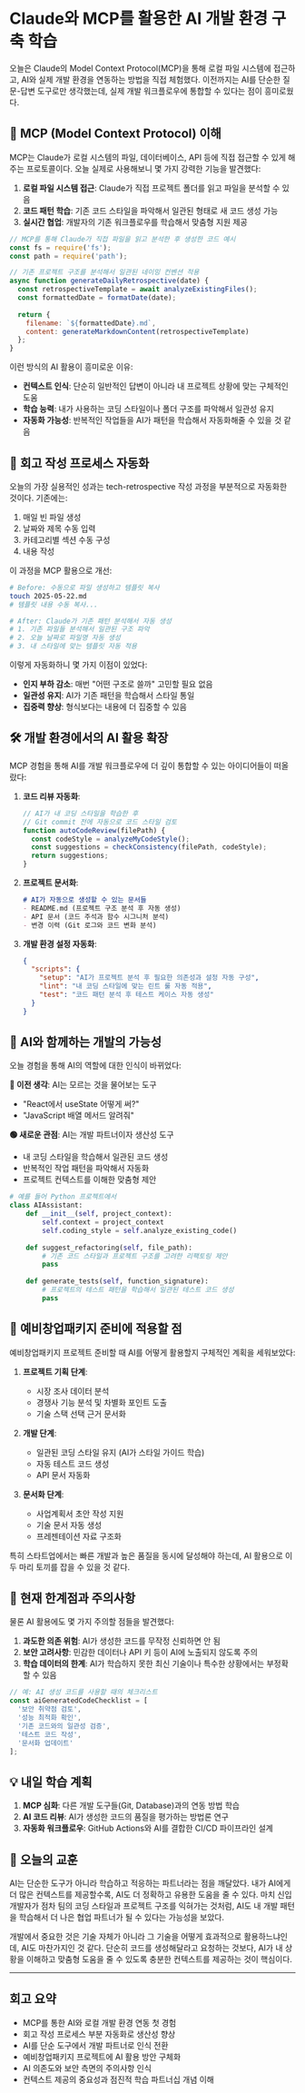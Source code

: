 # Claude와 MCP를 활용한 AI 개발 환경 구축 학습

오늘은 Claude의 Model Context Protocol(MCP)을 통해 로컬 파일 시스템에 접근하고, AI와 실제 개발 환경을 연동하는 방법을 직접 체험했다. 이전까지는 AI를 단순한 질문-답변 도구로만 생각했는데, 실제 개발 워크플로우에 통합할 수 있다는 점이 흥미로웠다.

## 🤖 MCP (Model Context Protocol) 이해

MCP는 Claude가 로컬 시스템의 파일, 데이터베이스, API 등에 직접 접근할 수 있게 해주는 프로토콜이다. 오늘 실제로 사용해보니 몇 가지 강력한 기능을 발견했다:

1. **로컬 파일 시스템 접근**: Claude가 직접 프로젝트 폴더를 읽고 파일을 분석할 수 있음
2. **코드 패턴 학습**: 기존 코드 스타일을 파악해서 일관된 형태로 새 코드 생성 가능
3. **실시간 협업**: 개발자의 기존 워크플로우를 학습해서 맞춤형 지원 제공

```javascript
// MCP를 통해 Claude가 직접 파일을 읽고 분석한 후 생성한 코드 예시
const fs = require('fs');
const path = require('path');

// 기존 프로젝트 구조를 분석해서 일관된 네이밍 컨벤션 적용
async function generateDailyRetrospective(date) {
  const retrospectiveTemplate = await analyzeExistingFiles();
  const formattedDate = formatDate(date);
  
  return {
    filename: `${formattedDate}.md`,
    content: generateMarkdownContent(retrospectiveTemplate)
  };
}
```

이런 방식의 AI 활용이 흥미로운 이유:
- **컨텍스트 인식**: 단순히 일반적인 답변이 아니라 내 프로젝트 상황에 맞는 구체적인 도움
- **학습 능력**: 내가 사용하는 코딩 스타일이나 폴더 구조를 파악해서 일관성 유지
- **자동화 가능성**: 반복적인 작업들을 AI가 패턴을 학습해서 자동화해줄 수 있을 것 같음

## 📝 회고 작성 프로세스 자동화

오늘의 가장 실용적인 성과는 tech-retrospective 작성 과정을 부분적으로 자동화한 것이다. 기존에는:

1. 매일 빈 파일 생성
2. 날짜와 제목 수동 입력
3. 카테고리별 섹션 수동 구성
4. 내용 작성

이 과정을 MCP 활용으로 개선:

```bash
# Before: 수동으로 파일 생성하고 템플릿 복사
touch 2025-05-22.md
# 템플릿 내용 수동 복사...

# After: Claude가 기존 패턴 분석해서 자동 생성
# 1. 기존 파일들 분석해서 일관된 구조 파악
# 2. 오늘 날짜로 파일명 자동 생성
# 3. 내 스타일에 맞는 템플릿 자동 적용
```

이렇게 자동화하니 몇 가지 이점이 있었다:
- **인지 부하 감소**: 매번 "어떤 구조로 쓸까" 고민할 필요 없음
- **일관성 유지**: AI가 기존 패턴을 학습해서 스타일 통일
- **집중력 향상**: 형식보다는 내용에 더 집중할 수 있음

## 🛠️ 개발 환경에서의 AI 활용 확장

MCP 경험을 통해 AI를 개발 워크플로우에 더 깊이 통합할 수 있는 아이디어들이 떠올랐다:

1. **코드 리뷰 자동화**:
   ```javascript
   // AI가 내 코딩 스타일을 학습한 후
   // Git commit 전에 자동으로 코드 스타일 검토
   function autoCodeReview(filePath) {
     const codeStyle = analyzeMyCodeStyle();
     const suggestions = checkConsistency(filePath, codeStyle);
     return suggestions;
   }
   ```

2. **프로젝트 문서화**:
   ```markdown
   # AI가 자동으로 생성할 수 있는 문서들
   - README.md (프로젝트 구조 분석 후 자동 생성)
   - API 문서 (코드 주석과 함수 시그니처 분석)
   - 변경 이력 (Git 로그와 코드 변화 분석)
   ```

3. **개발 환경 설정 자동화**:
   ```json
   {
     "scripts": {
       "setup": "AI가 프로젝트 분석 후 필요한 의존성과 설정 자동 구성",
       "lint": "내 코딩 스타일에 맞는 린트 룰 자동 적용",
       "test": "코드 패턴 분석 후 테스트 케이스 자동 생성"
     }
   }
   ```

## 💭 AI와 함께하는 개발의 가능성

오늘 경험을 통해 AI의 역할에 대한 인식이 바뀌었다:

**🔴 이전 생각**: AI는 모르는 것을 물어보는 도구
- "React에서 useState 어떻게 써?"
- "JavaScript 배열 메서드 알려줘"

**🟢 새로운 관점**: AI는 개발 파트너이자 생산성 도구
- 내 코딩 스타일을 학습해서 일관된 코드 생성
- 반복적인 작업 패턴을 파악해서 자동화
- 프로젝트 컨텍스트를 이해한 맞춤형 제안

```python
# 예를 들어 Python 프로젝트에서
class AIAssistant:
    def __init__(self, project_context):
        self.context = project_context
        self.coding_style = self.analyze_existing_code()
        
    def suggest_refactoring(self, file_path):
        # 기존 코드 스타일과 프로젝트 구조를 고려한 리팩토링 제안
        pass
        
    def generate_tests(self, function_signature):
        # 프로젝트의 테스트 패턴을 학습해서 일관된 테스트 코드 생성
        pass
```

## 🚀 예비창업패키지 준비에 적용할 점

예비창업패키지 프로젝트 준비할 때 AI를 어떻게 활용할지 구체적인 계획을 세워보았다:

1. **프로젝트 기획 단계**:
   - 시장 조사 데이터 분석
   - 경쟁사 기능 분석 및 차별화 포인트 도출
   - 기술 스택 선택 근거 문서화

2. **개발 단계**:
   - 일관된 코딩 스타일 유지 (AI가 스타일 가이드 학습)
   - 자동 테스트 코드 생성
   - API 문서 자동화

3. **문서화 단계**:
   - 사업계획서 초안 작성 지원
   - 기술 문서 자동 생성
   - 프레젠테이션 자료 구조화

특히 스타트업에서는 빠른 개발과 높은 품질을 동시에 달성해야 하는데, AI 활용으로 이 두 마리 토끼를 잡을 수 있을 것 같다.

## 🤔 현재 한계점과 주의사항

물론 AI 활용에도 몇 가지 주의할 점들을 발견했다:

1. **과도한 의존 위험**: AI가 생성한 코드를 무작정 신뢰하면 안 됨
2. **보안 고려사항**: 민감한 데이터나 API 키 등이 AI에 노출되지 않도록 주의
3. **학습 데이터의 한계**: AI가 학습하지 못한 최신 기술이나 특수한 상황에서는 부정확할 수 있음

```javascript
// 예: AI 생성 코드를 사용할 때의 체크리스트
const aiGeneratedCodeChecklist = [
  '보안 취약점 검토',
  '성능 최적화 확인',
  '기존 코드와의 일관성 검증',
  '테스트 코드 작성',
  '문서화 업데이트'
];
```

## 💡 내일 학습 계획

1. **MCP 심화**: 다른 개발 도구들(Git, Database)과의 연동 방법 학습
2. **AI 코드 리뷰**: AI가 생성한 코드의 품질을 평가하는 방법론 연구
3. **자동화 워크플로우**: GitHub Actions와 AI를 결합한 CI/CD 파이프라인 설계

## 🪬 오늘의 교훈

AI는 단순한 도구가 아니라 학습하고 적응하는 파트너라는 점을 깨달았다. 내가 AI에게 더 많은 컨텍스트를 제공할수록, AI도 더 정확하고 유용한 도움을 줄 수 있다. 마치 신입 개발자가 점차 팀의 코딩 스타일과 프로젝트 구조를 익혀가는 것처럼, AI도 내 개발 패턴을 학습해서 더 나은 협업 파트너가 될 수 있다는 가능성을 보았다.

개발에서 중요한 것은 기술 자체가 아니라 그 기술을 어떻게 효과적으로 활용하느냐인데, AI도 마찬가지인 것 같다. 단순히 코드를 생성해달라고 요청하는 것보다, AI가 내 상황을 이해하고 맞춤형 도움을 줄 수 있도록 충분한 컨텍스트를 제공하는 것이 핵심이다.

---

## 회고 요약

- MCP를 통한 AI와 로컬 개발 환경 연동 첫 경험
- 회고 작성 프로세스 부분 자동화로 생산성 향상
- AI를 단순 도구에서 개발 파트너로 인식 전환
- 예비창업패키지 프로젝트에 AI 활용 방안 구체화
- AI 의존도와 보안 측면의 주의사항 인식
- 컨텍스트 제공의 중요성과 점진적 학습 파트너십 개념 이해